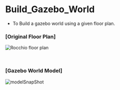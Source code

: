# Build_Gazebo_World

- To Build a gazebo world using a given floor plan.
### [Original Floor Plan]

![Rocchio floor plan](https://user-images.githubusercontent.com/33690036/55178420-95893780-5142-11e9-9a14-e0a42f292d03.jpg)
</br>

</br>

### [Gazebo World Model]
![modelSnapShot](https://user-images.githubusercontent.com/33690036/55178251-46db9d80-5142-11e9-80e4-db686b95bf1f.png)
